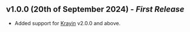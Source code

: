 ## **v1.0.0 (20th of September 2024)** - *First Release*

- Added support for [Krayin](https://github.com/krayin/laravel-crm) v2.0.0 and above.

